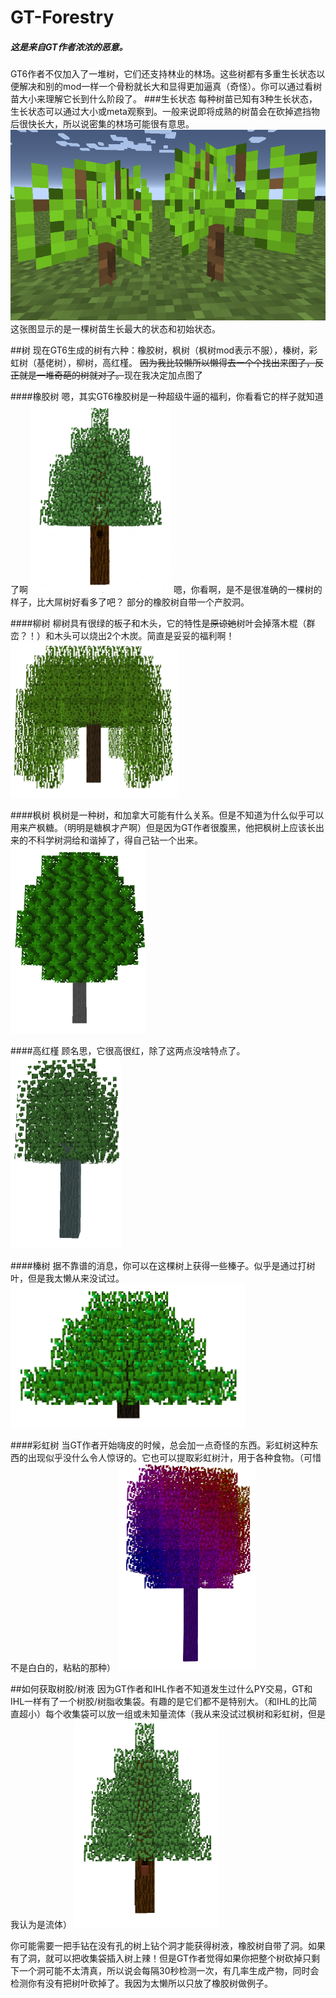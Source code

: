 # GT-Forestry
##### 这是来自GT作者浓浓的恶意。
GT6作者不仅加入了一堆树，它们还支持林业的林场。这些树都有多重生长状态以便解决和别的mod一样一个骨粉就长大和显得更加逼真（奇怪）。你可以通过看树苗大小来理解它长到什么阶段了。
###生长状态
每种树苗已知有3种生长状态，生长状态可以通过大小或meta观察到。一般来说即将成熟的树苗会在砍掉遮挡物后很快长大，所以说密集的林场可能很有意思。
<img src="/assets/生长状态.png" width="612" height=305 />
这张图显示的是一棵树苗生长最大的状态和初始状态。

##树
现在GT6生成的树有六种：橡胶树，枫树（枫树mod表示不服），榛树，彩虹树（基佬树），柳树，高红槿。 ~~因为我比较懒所以懒得去一个个找出来图了，反正就是一堆奇葩的树就对了。~~现在我决定加点图了

####橡胶树
嗯，其实GT6橡胶树是一种超级牛逼的福利，你看看它的样子就知道了啊
<img src="/assets/橡胶树.png" width="225" height=305 />
嗯，你看啊，是不是很准确的一棵树的样子，比大屌树好看多了吧？
部分的橡胶树自带一个产胶洞。

####柳树
柳树具有很绿的板子和木头，它的特性是~~原谅她~~树叶会掉落木棍（群峦？！）和木头可以烧出2个木炭。简直是妥妥的福利啊！
<img src="/assets/柳树.png" width="270" height=250 />

####枫树
枫树是一种树，和加拿大可能有什么关系。但是不知道为什么似乎可以用来产枫糖。（明明是糖枫才产啊）但是因为GT作者很腹黑，他把枫树上应该长出来的不科学树洞给和谐掉了，得自己钻一个出来。
<img src="/assets/枫树.png" width="215" height=300 />

####高红槿
顾名思，它很高很红，除了这两点没啥特点了。
<img src="/assets/高红槿.png" width="177" height=307 />

####榛树
据不靠谱的消息，你可以在这棵树上获得一些榛子。似乎是通过打树叶，但是我太懒从来没试过。
<img src="/assets/榛树.png" width="375" height=230 />

####彩虹树
当GT作者开始嗨皮的时候，总会加一点奇怪的东西。彩虹树这种东西的出现似乎没什么令人惊讶的。它也可以提取彩虹树汁，用于各种食物。（可惜不是白白的，粘粘的那种）
<img src="/assets/彩虹树.png" width="220" height=332 />

##如何获取树胶/树液
因为GT作者和IHL作者不知道发生过什么PY交易，GT和IHL一样有了一个树胶/树脂收集袋。有趣的是它们都不是特别大。（和IHL的比简直超小）每个收集袋可以放一组或未知量流体（我从来没试过枫树和彩虹树，但是我认为是流体）
<img src="/assets/提取乳胶.png" width="232" height=333 />

你可能需要一把手钻在没有孔的树上钻个洞才能获得树液，橡胶树自带了洞。如果有了洞，就可以把收集袋插入树上辣！但是GT作者觉得如果你把整个树砍掉只剩下一个洞可能不太清真，所以说会每隔30秒检测一次，有几率生成产物，同时会检测你有没有把树叶砍掉了。我因为太懒所以只放了橡胶树做例子。


